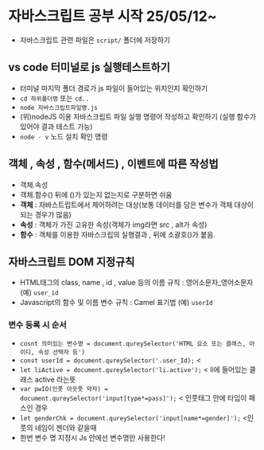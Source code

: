 # 자바스크립트 공부 시작 25/05/12~
* 자바스크립트 관련 파일은 `script/` 폴더에 저장하기
## vs code 터미널로 js 실행테스트하기
* 터미널 마지막 폴더 경로가 js 파일이 들어있는 위치인지 확인하기
* `cd 하위폴더명` 또는 `cd..`
* `node 자바스크립트파일명.js`
* (위)nodeJS 이용 자바스크립트 파일 실행 명령어 작성하고 확인하기 (실행 함수가 있어야 결과 테스트 가능)
* `node - v` 노드 설치 확인 명령
## 객체 , 속성 , 함수(메서드) , 이벤트에 따른 작성법
* 객체.속성 
* 객체.함수() 뒤에 ()가 있는지 없는지로 구분하면 쉬움
* **객체** : 자바스트립트에서 제어하려는 대상(보통 데이터를 담은 변수가 객체 대상이 되는 경우가 많음)
* **속성** : 객체가 가진 고유한 속성(객체가 img라면 src , alt가 속성)
* **함수** : 객체를 이용한 자바스크립의 실행결과 , 뒤에 소괄호()가 붙음.
## 자바스크립트 DOM 지정규칙
* HTML태그의 class, name , id , value 등의 이름 규칙 : 영어소문자_영어소문자 (예) `user_id` 
* Javascript의 함수 및 이름 변수 규칙 : Camel 표기법 (예) `userId`
### 변수 등록 시 순서
* `cosnt 의미있는 변수명 = document.qureySelector('HTML 요소 또는 클래스, 아이디, 속성 선택자 등')`
* `const userId = document.qureySelector('.user_Id);`  <
* `let liActive = document.qureySelector('li.active');` < li에 들어있는 클래스 active 라는뜻
* `var pwIO(인풋 아웃풋 약자) = document.qureySelector('input[type*=pass]');` < 인풋태그 안에 타입이 패스인 경우 
* `let genderChk = document.qureySelector('input[name*=gender]');` <인풋의 네임이 젠더와 같을때
* 한번 변수 명 지정시 Js 안에선 변수명만 사용한다!
